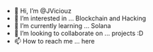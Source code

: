 - 👋 Hi, I’m @JViciouz
- 👀 I’m interested in ... Blockchain and Hacking
- 🌱 I’m currently learning ... Solana
- 💞️ I’m looking to collaborate on ... projects :D
- 📫 How to reach me ... here

<!---
JViciouz/JViciouz is a ✨ special ✨ repository because its `README.md` (this file) appears on your GitHub profile.
You can click the Preview link to take a look at your changes.
--->
